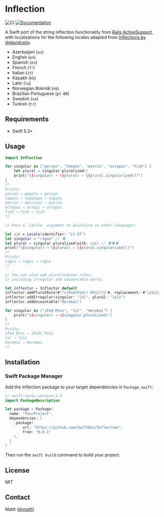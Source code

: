 # Inflection

![CI][ci badge]
[![Documentation][documentation badge]][documentation]

A Swift port of the string inflection functionality from
[Rails ActiveSupport](https://github.com/rails/rails/blob/master/activesupport/lib/active_support/inflector/inflections.rb),
with localizations for the following locales adapted from [Inflections by @davidcelis](https://github.com/davidcelis/inflections):

- Azerbaijani (`az`)
- English (`en`)
- Spanish (`es`)
- French (`fr`)
- Italian (`it`)
- Kazakh (`kk`)
- Latin (`la`)
- Norwegian Bokmål (`nb`)
- Brazilian Portuguese (`pt-BR`)
- Swedish (`se`)
- Turkish (`tr`)

## Requirements

- Swift 5.3+

## Usage

```swift
import Inflection

for singular in ["person", "tomato", "matrix", "octopus", "fish"] {
    let plural = singular.pluralized()
    print("\(singular) → \(plural) → \(plural.singularized())")
}
/*
Prints:
person → people → person
tomato → tomatoes → tomato
matrix → matrices → matrix
octopus → octopi → octopus
fish → fish → fish
*/

// Pass a `locale` argument to pluralize in other languages:

let 🇮🇹 = Locale(identifier: "it-IT")
let singular = "ragno" // 🕷
let plural = singular.pluralized(with: 🇮🇹) // 🕷🕷🕷
print("\(singular) → \(plural) → \(plural.singularized())")
/*
Prints:
ragno → ragni → ragno
*/

// You can also add pluralization rules,
// including irregular and uncountable words:

let inflector = Inflector.default
inflector.addPluralRule(#"^i(Pod|Pad)( Mini)?$"#, replacement: #"i$1s$2"#)
inflector.addIrregular(singular: "lol", plural: "lolz")
inflector.addUncountable("Herokai")

for singular in ["iPad Mini", "lol", "Herokai"] {
    print("\(singular) → \(singular.pluralized)")
}
/*
Prints:
iPad Mini → iPads Mini
lol → lolz
Herokai → Herokai
*/
```

## Installation

### Swift Package Manager

Add the Inflection package to your target dependencies in `Package.swift`:

```swift
// swift-tools-version:5.3
import PackageDescription

let package = Package(
  name: "YourProject",
  dependencies: [
    .package(
        url: "https://github.com/SwiftDoc/Inflection",
        from: "0.0.1"
    ),
  ]
)
```

Then run the `swift build` command to build your project.

## License

MIT

## Contact

Mattt ([@mattt](https://twitter.com/mattt))

[ci badge]: https://github.com/SwiftDocOrg/Inflection/workflows/CI/badge.svg
[documentation badge]: https://github.com/SwiftDocOrg/Inflection/workflows/Documentation/badge.svg
[documentation]: https://github.com/SwiftDocOrg/Inflection/wiki
